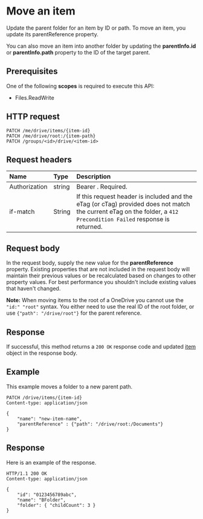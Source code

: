 # Move an item

Update the parent folder for an item by ID or path. To move an item, you update
its parentReference property.

You can also move an item into another folder by updating the **parentInfo.id**
or **parentInfo.path** property to the ID of the target parent.

## Prerequisites
One of the following **scopes** is required to execute this API:

  * Files.ReadWrite

## HTTP request

```http
PATCH /me/drive/items/{item-id}
PATCH /me/drive/root:/{item-path}
PATCH /groups/<id>/drive/<item-id>
```

## Request headers

| Name          | Type   | Description                                                                                                                                                         |
|:--------------|:-------|:--------------------------------------------------------------------------------------------------------------------------------------------------------------------|
| Authorization | string | Bearer <token>. Required.                                                                                                                                           |
| if-match      | String | If this request header is included and the eTag (or cTag) provided does not match the current eTag on the folder, a `412 Precondition Failed` response is returned. |


## Request body
In the request body, supply the new value for the **parentReference** property.
Existing properties that are not included in the request body will maintain
their previous values or be recalculated based on changes to other property
values. For best performance you shouldn't include existing values that haven't
changed.

**Note:** When moving items to the root of a OneDrive you cannot use the
`"id:" "root"` syntax. You either need to use the real ID of the root folder, or
use `{"path": "/drive/root"}` for the parent reference.

## Response
If successful, this method returns a `200 OK` response code and updated
[item](../resources/driveitem.md) object in the response body.

## Example
This example moves a folder to a new parent path.

<!-- {
  "blockType": "request",
  "name": "update_item"
}-->
```http
PATCH /drive/items/{item-id}
Content-type: application/json

{
	"name": "new-item-name",
	"parentReference" : {"path": "/drive/root:/Documents"}
}
```

## Response
Here is an example of the response.
<!-- {
  "blockType": "response",
  "truncated": true,
  "@odata.type": "microsoft.graph.driveItem"
} -->
```http
HTTP/1.1 200 OK
Content-type: application/json

{
	"id": "0123456789abc",
	"name": "BFolder",
	"folder": { "childCount": 3 }
}
```

<!-- uuid: 8fcb5dbc-d5aa-4681-8e31-b001d5168d79
2015-10-25 14:57:30 UTC -->
<!-- {
  "type": "#page.annotation",
  "description": "Move item",
  "keywords": "",
  "section": "documentation",
  "tocPath": ""
}-->
